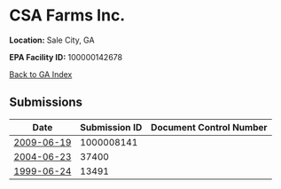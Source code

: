 # CSA Farms Inc.

**Location:** Sale City, GA

**EPA Facility ID:** 100000142678

[Back to GA Index](../../index.md)

## Submissions

| Date | Submission ID | Document Control Number |
|------|--------------|-------------------------|
| [2009-06-19](submissions/1000008141.md) | 1000008141 |  |
| [2004-06-23](submissions/37400.md) | 37400 |  |
| [1999-06-24](submissions/13491.md) | 13491 |  |
